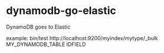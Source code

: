 # dynamodb-go-elastic
DynamoDB goes to Elastic

example:
bin/test http://localhost:9200/myindex/mytype/_bulk MY_DYNAMODB_TABLE IDFIELD
